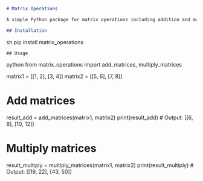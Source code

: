 ```markdown
# Matrix Operations

A simple Python package for matrix operations including addition and multiplication.

## Installation

```
sh
pip install matrix_operations
```
## Usage

```
python
from matrix_operations import add_matrices, multiply_matrices

matrix1 = [[1, 2], [3, 4]]
matrix2 = [[5, 6], [7, 8]]

# Add matrices
result_add = add_matrices(matrix1, matrix2)
print(result_add)  # Output: [[6, 8], [10, 12]]

# Multiply matrices
result_multiply = multiply_matrices(matrix1, matrix2)
print(result_multiply)  # Output: [[19, 22], [43, 50]]
